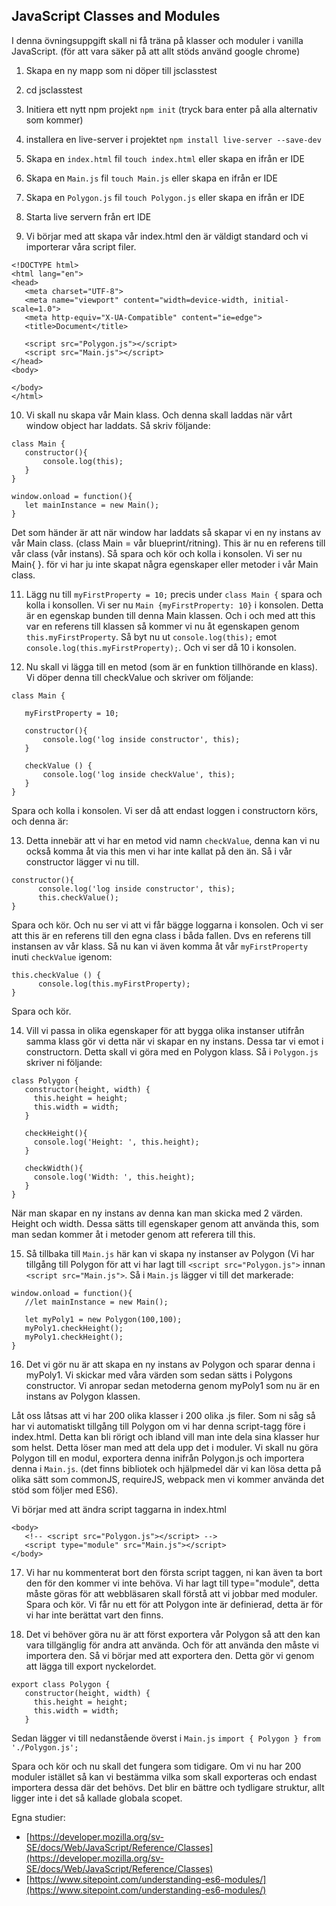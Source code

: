 ## JavaScript Classes and Modules

I denna övningsuppgift skall ni få träna på klasser och moduler i vanilla JavaScript. (för att vara säker på att allt stöds använd google chrome)

1. Skapa en ny mapp som ni döper till jsclasstest

1. cd jsclasstest

1. Initiera ett nytt npm projekt ```npm init``` (tryck bara enter på alla alternativ som kommer)

1. installera en live-server i projektet ```npm install live-server --save-dev```

1. Skapa en ```index.html``` fil ```touch index.html``` eller skapa en ifrån er IDE

1. Skapa en ```Main.js``` fil ```touch Main.js``` eller skapa en ifrån er IDE

1. Skapa en ```Polygon.js``` fil ```touch Polygon.js``` eller skapa en ifrån er IDE

1. Starta live servern från ert IDE

1. Vi börjar med att skapa vår index.html den är väldigt standard och vi importerar våra script filer.
```
<!DOCTYPE html>
<html lang="en">
<head>
   <meta charset="UTF-8">
   <meta name="viewport" content="width=device-width, initial-scale=1.0">
   <meta http-equiv="X-UA-Compatible" content="ie=edge">
   <title>Document</title>

   <script src="Polygon.js"></script>
   <script src="Main.js"></script>
</head>
<body>

</body>
</html>
```

10. Vi skall nu skapa vår Main klass. Och denna skall laddas när vårt window object har laddats. Så skriv följande:
```
class Main {
   constructor(){
       console.log(this);
   }
}

window.onload = function(){
   let mainInstance = new Main();
}
```

Det som händer är att när window har laddats så skapar vi en ny instans av vår Main class. (class Main = vår blueprint/ritning). This är nu en referens till vår class (vår instans). Så spara och kör och kolla i konsolen. Vi ser nu Main{ }. för vi har ju inte skapat några egenskaper eller metoder i vår Main class.

11. Lägg nu till ```myFirstProperty = 10;``` precis under ```class Main {``` spara och kolla i konsollen. Vi ser nu ```Main {myFirstProperty: 10}``` i konsolen. Detta är en egenskap bunden till denna Main klassen. Och i och med att this var en referens till klassen så kommer vi nu åt egenskapen genom ```this.myFirstProperty```. Så byt nu ut ```console.log(this);``` emot ```console.log(this.myFirstProperty);```. Och vi ser då 10 i konsolen.

12. Nu skall vi lägga till en metod (som är en funktion tillhörande en klass). Vi döper denna till checkValue och skriver om följande:
```
class Main {

   myFirstProperty = 10;

   constructor(){
       console.log('log inside constructor', this);
   }

   checkValue () {
       console.log('log inside checkValue', this);
   }
}
```

Spara och kolla i konsolen. Vi ser då att endast loggen i constructorn körs, och denna är:

13. Detta innebär att vi har en metod vid namn ```checkValue```, denna kan vi nu också komma åt via this men vi har inte kallat på den än. Så i vår constructor lägger vi nu till.
```
constructor(){
      console.log('log inside constructor', this);
      this.checkValue();
}
```

Spara och kör. Och nu ser vi att vi får bägge loggarna i konsolen. Och vi ser att this är en referens till den egna class i båda fallen. Dvs en referens till instansen av vår klass. Så nu kan vi även komma åt vår ```myFirstProperty``` inuti ```checkValue``` igenom:
```
this.checkValue () {
      console.log(this.myFirstProperty);
}
```
Spara och kör.

14. Vill vi passa in olika egenskaper för att bygga olika instanser utifrån samma klass gör vi detta när vi skapar en ny instans. Dessa tar vi emot i constructorn. Detta skall vi göra med en Polygon klass. Så i ```Polygon.js``` skriver ni följande:
```
class Polygon {
   constructor(height, width) {
     this.height = height;
     this.width = width;
   }

   checkHeight(){
     console.log('Height: ', this.height);
   }

   checkWidth(){
     console.log('Width: ', this.height);
   }
}
```

När man skapar en ny instans av denna kan man skicka med 2 värden. Height och width. Dessa sätts till egenskaper genom att använda this, som man sedan kommer åt i metoder genom att referera till this.

15. Så tillbaka till ```Main.js``` här kan vi skapa ny instanser av Polygon (Vi har tillgång till Polygon för att vi har lagt till ```<script src="Polygon.js">``` innan ```<script src="Main.js">```. Så i ```Main.js``` lägger vi till det markerade:
```
window.onload = function(){
   //let mainInstance = new Main();

   let myPoly1 = new Polygon(100,100);
   myPoly1.checkHeight();
   myPoly1.checkHeight();
}
```

16. Det vi gör nu är att skapa en ny instans av Polygon och sparar denna i myPoly1. Vi skickar med våra värden som sedan sätts i Polygons constructor. Vi anropar sedan metoderna genom myPoly1 som nu är en instans av Polygon klassen.

Låt oss låtsas att vi har 200 olika klasser i 200 olika .js filer. Som ni såg så har vi automatiskt tillgång till Polygon om vi har denna script-tagg före i index.html. Detta kan bli rörigt och ibland vill man inte dela sina klasser hur som helst. Detta löser man med att dela upp det i moduler. Vi skall nu göra Polygon till en modul, exportera denna inifrån Polygon.js och importera denna i ```Main.js```. (det finns bibliotek och hjälpmedel där vi kan lösa detta på olika sätt som commonJS, requireJS, webpack men vi kommer använda det stöd som följer med ES6).

Vi börjar med att ändra script taggarna in index.html
```
<body>
   <!-- <script src="Polygon.js"></script> -->
   <script type="module" src="Main.js"></script>
</body>
```

17. Vi har nu kommenterat bort den första script taggen, ni kan även ta bort den för den kommer vi inte behöva. Vi har lagt till type="module", detta måste göras för att webbläsaren skall förstå att vi jobbar med moduler. Spara och kör. Vi får nu ett för att Polygon inte är definierad, detta är för vi har inte berättat vart den finns.

18. Det vi behöver göra nu är att först exportera vår Polygon så att den kan vara tillgänglig för andra att använda. Och för att använda den måste vi importera den. Så vi börjar med att exportera den. Detta gör vi genom att lägga till export nyckelordet.
```
export class Polygon {
   constructor(height, width) {
     this.height = height;
     this.width = width;
   }
```

Sedan lägger vi till nedanstående överst i ```Main.js```
```import { Polygon } from './Polygon.js';```

Spara och kör och nu skall det fungera som tidigare. Om vi nu har 200 moduler istället så kan vi bestämma vilka som skall exporteras och endast importera dessa där det behövs. Det blir en bättre och tydligare struktur, allt ligger inte i det så kallade globala scopet.

Egna studier:
* [https://developer.mozilla.org/sv-SE/docs/Web/JavaScript/Reference/Classes](https://developer.mozilla.org/sv-SE/docs/Web/JavaScript/Reference/Classes)
* [https://www.sitepoint.com/understanding-es6-modules/](https://www.sitepoint.com/understanding-es6-modules/)


